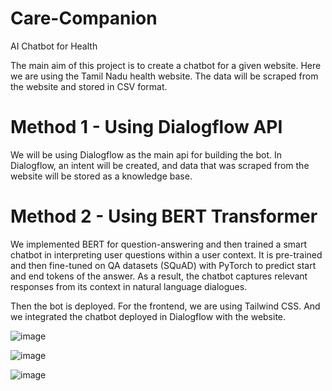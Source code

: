 # Care-Companion
AI Chatbot for Health

The main aim of this project is to create a chatbot for a given website. Here we are using the Tamil Nadu health website. The data will be scraped from the website and stored in CSV format.
# Method 1 - Using Dialogflow API

We will be using Dialogflow as the main api for building the bot. 
In Dialogflow, an intent will be created, and data that was scraped from the website will be stored as a knowledge base. 

# Method 2 - Using BERT Transformer
We implemented BERT for question-answering and then trained a smart chatbot in interpreting user questions within a user context. It is pre-trained and then fine-tuned on QA datasets (SQuAD) with PyTorch to predict start and end tokens of the answer. As a result, the chatbot captures relevant responses from its context in natural language dialogues.


Then the bot is  deployed.
For the frontend, we are using Tailwind CSS. And we integrated the chatbot deployed in Dialogflow with the website.

![image](https://github.com/user-attachments/assets/eb0910e1-ce60-4aca-8189-1810744bab68)

![image](https://github.com/user-attachments/assets/d3ce2cdf-565b-4403-a2b7-7d052dffb305)

![image](https://github.com/user-attachments/assets/afa671cf-d973-4dcc-9f42-fda40f7cb30d)




